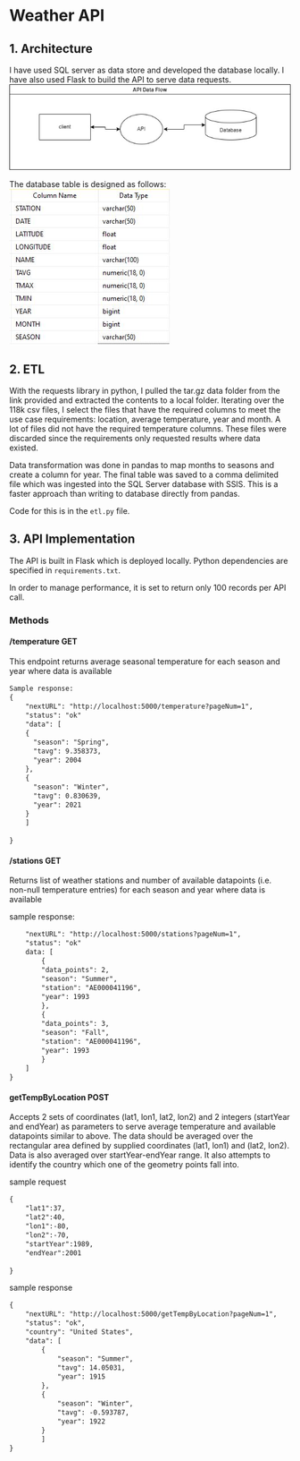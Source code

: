 # Weather API

## 1. Architecture

I have used SQL server as data store and developed the database locally. I have also used Flask to build the API to serve data requests.
![Architecture](images/weather_api-data_flow.jpg)

The database table is designed as follows:
![Database table schema](images/database_table_schema.JPG)

## 2. ETL
With the requests library in python, I pulled the tar.gz data folder from the link provided and extracted the contents to a local folder. Iterating over the 118k csv files, I select the files that have the required columns to meet the use case requirements: location, average temperature, year and month. A lot of files did not have the required temperature columns. These files were discarded since the requirements only requested results where data existed. 

Data transformation was done in pandas to map months to seasons and create a column for year. The final table was saved to a comma delimited file which was ingested into the SQL Server database with SSIS. This is a faster approach than writing to database directly from pandas. 

Code for this is in the `etl.py` file.

## 3. API Implementation

The API is built in Flask which is deployed locally. Python dependencies are specified in `requirements.txt`.

In order to manage performance, it is set to return only 100 records per API call.

### Methods
#### /temperature GET
This endpoint returns average seasonal temperature for each season and year where data is available

```
Sample response:
{
    "nextURL": "http://localhost:5000/temperature?pageNum=1",
    "status": "ok"
    "data": [
    {
      "season": "Spring",
      "tavg": 9.358373,
      "year": 2004
    },
    {
      "season": "Winter",
      "tavg": 0.830639,
      "year": 2021
    }
    ]
    
}
```

#### /stations GET
Returns list of weather stations and number of available datapoints (i.e. non-null temperature entries) for
each season and year where data is available

sample response:
```{
    "nextURL": "http://localhost:5000/stations?pageNum=1",
    "status": "ok"
    data: [
        {
        "data_points": 2,
        "season": "Summer",
        "station": "AE000041196",
        "year": 1993
        },
        {
        "data_points": 3,
        "season": "Fall",
        "station": "AE000041196",
        "year": 1993
        }
    ]
}
```
#### getTempByLocation POST
Accepts 2 sets of coordinates (lat1, lon1, lat2, lon2) and 2 integers (startYear and endYear) as
parameters to serve average temperature and available datapoints similar to above. The data should be
averaged over the rectangular area defined by supplied coordinates (lat1, lon1) and (lat2, lon2). Data is
 also averaged over startYear-endYear range. It also attempts to identify the country which one of the geometry points fall into.

sample request
```
{
    "lat1":37,
    "lat2":40,
    "lon1":-80,
    "lon2":-70,
    "startYear":1989,
    "endYear":2001

}
```

sample response
```
{
    "nextURL": "http://localhost:5000/getTempByLocation?pageNum=1",
    "status": "ok",
    "country": "United States",
    "data": [
        {
            "season": "Summer",
            "tavg": 14.05031,
            "year": 1915
        },
        {
            "season": "Winter",
            "tavg": -0.593787,
            "year": 1922
        }
        ]
}
```
